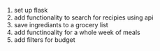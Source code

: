 1. set up flask
2. add functionality to search for recipies using api
3. save ingrediants to a grocery list
4. add functinoality for a whole week of meals
5. add filters for budget
